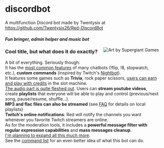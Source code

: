 # discordbot
A multifunction Discord bot 
made by Twentysix at https://github.com/Twentysix26/Red-DiscordBot

#### *Fun bringer, admin helper and music bot*  
[<img align="right" title="Art by Supergiant Games" src="https://www.supergiantgames.com/static/images/transistor/cartoon_red.png">](https://www.supergiantgames.com/games/transistor/)

### Cool title, but what does it do exactly?
A bit of everything. Seriously though:  
It has the [most common features](#general-commands) of many chatbots (!flip, !8, stopwatch, etc.), **custom commands** (inspired by Twitch's [Nightbot](https://www.nightbot.tv/)).  
It features some games such as **Trivia**, rock paper scissors, [users can earn and play with credits](#economy-commands) in the slot machine.  
[The audio part is quite fleshed out](#audio-commands). Users can **stream youtube videos**, create **playlists** that everyone will be able to play and control (previous/next song, pause/resume, shuffle...).  
**MP3 and flac files can also be streamed** (see [FAQ](#faq) for details on local playlists)  
**Twitch's online notifications**: Red will notify the channels you want whenever you favorite Twitch streamers are online.  
As for the moderation tools, it includes a **powerful message filter with regular expression capabilities** and **mass messages cleanup**.  
[I'm planning to expand all this much more](#todo-list).  
See the [command list](#general-commands) for an even better idea of what this bot can do.
